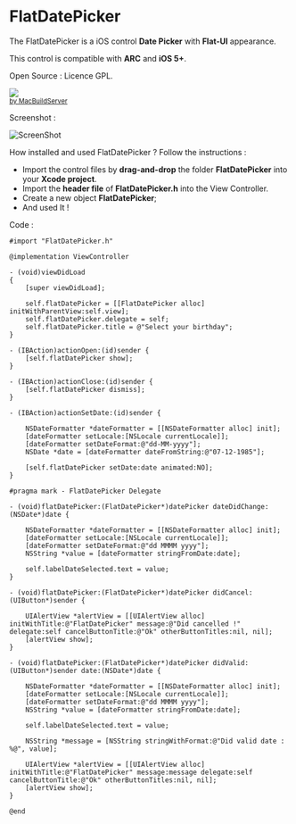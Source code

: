 FlatDatePicker
==============

The FlatDatePicker is a iOS control **Date Picker** with **Flat-UI** appearance.

This control is compatible with **ARC** and **iOS 5+**.

Open Source : Licence GPL.

<!-- MacBuildServer Install Button -->
<div class="macbuildserver-block">
    <a class="macbuildserver-button" href="http://macbuildserver.com/project/github/build/?xcode_project=FlatDatePicker.xcodeproj&amp;target=FlatDatePicker&amp;repo_url=https%3A%2F%2Fgithub.com%2Fchristopherney%2FFlatDatePicker.git&amp;build_conf=Release" target="_blank"><img src="http://com.macbuildserver.github.s3-website-us-east-1.amazonaws.com/button_up.png"/></a><br/><sup><a href="http://macbuildserver.com/github/opensource/" target="_blank">by MacBuildServer</a></sup>
</div>
<!-- MacBuildServer Install Button -->

Screenshot :

![ScreenShot](https://raw.github.com/christopherney/FlatDatePicker/master/Screenshot.png)

How installed and used FlatDatePicker ? Follow the instructions :

 - Import the control files by **drag-and-drop** the folder **FlatDatePicker** into your **Xcode project**.
 - Import the **header file** of  **FlatDatePicker.h** into the View Controller.
 - Create a new object **FlatDatePicker**;
 - And used It !

Code :

    #import "FlatDatePicker.h"

    @implementation ViewController

    - (void)viewDidLoad
    {
        [super viewDidLoad];
   
        self.flatDatePicker = [[FlatDatePicker alloc] initWithParentView:self.view];
        self.flatDatePicker.delegate = self;
        self.flatDatePicker.title = @"Select your birthday";  
    }

    - (IBAction)actionOpen:(id)sender {
        [self.flatDatePicker show];
    }

    - (IBAction)actionClose:(id)sender {
        [self.flatDatePicker dismiss];
    }

    - (IBAction)actionSetDate:(id)sender {
        
        NSDateFormatter *dateFormatter = [[NSDateFormatter alloc] init];
        [dateFormatter setLocale:[NSLocale currentLocale]];
        [dateFormatter setDateFormat:@"dd-MM-yyyy"];
        NSDate *date = [dateFormatter dateFromString:@"07-12-1985"];
        
        [self.flatDatePicker setDate:date animated:NO];
    }
    
    #pragma mark - FlatDatePicker Delegate
    
    - (void)flatDatePicker:(FlatDatePicker*)datePicker dateDidChange:(NSDate*)date {
        
        NSDateFormatter *dateFormatter = [[NSDateFormatter alloc] init];
        [dateFormatter setLocale:[NSLocale currentLocale]];
        [dateFormatter setDateFormat:@"dd MMMM yyyy"];
        NSString *value = [dateFormatter stringFromDate:date];
        
        self.labelDateSelected.text = value;
    }

    - (void)flatDatePicker:(FlatDatePicker*)datePicker didCancel:(UIButton*)sender {
        
        UIAlertView *alertView = [[UIAlertView alloc] initWithTitle:@"FlatDatePicker" message:@"Did cancelled !" delegate:self cancelButtonTitle:@"Ok" otherButtonTitles:nil, nil];
        [alertView show];
    }
    
    - (void)flatDatePicker:(FlatDatePicker*)datePicker didValid:(UIButton*)sender date:(NSDate*)date {
        
        NSDateFormatter *dateFormatter = [[NSDateFormatter alloc] init];
        [dateFormatter setLocale:[NSLocale currentLocale]];
        [dateFormatter setDateFormat:@"dd MMMM yyyy"];
        NSString *value = [dateFormatter stringFromDate:date];
    
        self.labelDateSelected.text = value;
    
        NSString *message = [NSString stringWithFormat:@"Did valid date : %@", value];
  
        UIAlertView *alertView = [[UIAlertView alloc] initWithTitle:@"FlatDatePicker" message:message delegate:self cancelButtonTitle:@"Ok" otherButtonTitles:nil, nil];
        [alertView show];
    }

    @end
